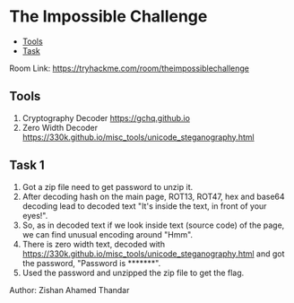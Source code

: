 # The Impossible Challenge

- [Tools](#tools)
- [Task](#task-1)

Room Link: https://tryhackme.com/room/theimpossiblechallenge

## Tools 

1. Cryptography Decoder https://gchq.github.io
2. Zero Width Decoder https://330k.github.io/misc_tools/unicode_steganography.html

## Task 1

1. Got a zip file need to get password to unzip it.
2. After decoding hash on the main page, ROT13, ROT47, hex and base64 decoding lead to decoded text "It's inside the text, in front of your eyes!".
3. So, as in decoded text if we look inside text (source code) of the page, we can find unusual encoding around "Hmm".
4. There is zero width text, decoded with https://330k.github.io/misc_tools/unicode_steganography.html and got the password, "Password is *******".
5. Used the password and unzipped the zip file to get the flag.

Author: Zishan Ahamed Thandar
